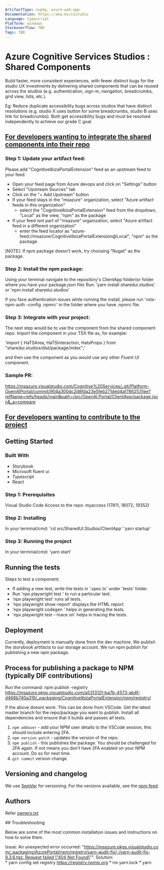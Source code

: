 ```yaml
---
ArtifactType: nupkg, azure-web-app  
Documentation: https://aka.ms/csstudio   
Language: typescript  
Platform: windows  
Stackoverflow: TBD  
Tags: TBD  
---
```


# Azure Cognitive Services Studios : Shared Components

Build faster, more consistent experiences, with fewer distinct bugs for the studio UX investments by delivering shared components that can be reused across the studios (e.g. authentication, sign-in, navigation, breadcrumbs, grid view, lists, etc.).​

Eg: Reduce duplicate accessibility bugs across studios that have distinct resolutions (e.g. studio X uses button for some breadcrumbs, studio B uses link for breadcrumbs). Both get accessibility bugs and must be resolved independently to achieve our grade C goal.

## <u>For developers wanting to integrate the shared components into their repo</u>

### Step 1: Update your artifact feed:
Please add "CognitiveIbizaPortalExtension" feed as an upstream feed to your feed. 
- Open your feed page from Azure devops and click on "Settings" button
- Select "Upstream Sources" tab
- Click on the "+ Add Upstream" button
- If your feed stays in the "msazure" organization, select "Azure artifact feeds in this organization"
    - select the "CognitiveIbizaPortalExtension" feed from the dropdown, "Local" as the view, "npm" as the package
- If your feed isnt part of "msazure" organization, select "Azure artifact feed in a different organization"
    - enter the feed locator as "azure-feed://msazure/CognitiveIbizaPortalExtension@Local", "npm" as the package

[NOTE]: If npm package doesn't work, try choosing "Nuget" as the package.

### Step 2: Install the npm package:
Using your terminal navigate to the repository's ClientApp folder(or folder where you have your package.json file)
Run: 'yarn install sharedui.studios' or 'npm install sharedui.studios'

If you face authentication issues while running the install, please run 'vsts-npm-auth -config .npmrc' in the folder where you have .npmrc file.

### Step 3: Integrate with your project: 
The next step would be to use the component from the shared component repo. 
Import the component in your TSX file as, for example: 

'import { HaTSArea, HaTSInteraction, HatsProps } from "sharedui.studios/dist/package/index";'

and then use the component as you would use any other Fluent UI component. 

### Sample PR: 
https://msazure.visualstudio.com/Cognitive%20Services/_git/Platform-OpenAIPortal/commit/904a300dc2d8fda23e5feb271ded4af7862531ee?refName=refs/heads/main&path=/src/OpenAI.Portal/ClientApp/package.json&_a=compare


## <u>For developers wanting to contribute to the project</u> 

## Getting Started

### Built With

- Storybook
- Microsoft fluent ui
- Typescript
- React

### Step 1: Prerequisites

Visual Studio Code
Access to the repo: myaccess (17811, 18072, 19352)

### Step 2: Installing
In your terminal/cmd: 
'cd src/SharedUI.Studios/ClientApp'
'yarn startup'

### Step 3: Running the project
In your terminal/cmd:
'yarn start'


## Running the tests

Steps to test a component:

* If adding a new test, write the tests in '<component-name>.spec.ts' under 'tests' folder.
* Run 'npx playwright test <test-name>' to run a particular test.
* 'npx playwright test' runs all tests.
* 'npx playwright show-report' displays the HTML report.
* 'npx playwright codegen <URL>' helps in generating the tests.
* 'npx playwright test --trace on' helps in tracing the tests.

## Deployment

Currently, deployment is manually done from the dev machine. 
We publish the storybook artifacts to our storage account.
We run npm publish for publishing a new npm package.

## Process for publishing a package to NPM (typically DIF contributions)
Run the command: 
npm publish -registry https://msazure.pkgs.visualstudio.com/a531312f-ba7b-4573-ab4f-d468b740a319/_packaging/CognitiveIbizaPortalExtension/npm/registry/

If the above doesnt work: This can be done from VSCode. Get the latest master branch for the repo/package you want to publish. Install all dependencies and ensure that it builds and passes all tests.
1. `npm adduser` - add your NPM user details to the VSCode session, this should include entering 2FA.
2. `npm version patch` - updates the version of the repo.
3. `npm publish` - this publishes the package. You should be challenged for 2FA again. If not means you don't have 2FA enabled on your NPM account. Do so for next time.
4. `git commit` version change.

## Versioning and changelog

We use [SemVer](http://semver.org/) for versioning. For the versions available, see the [npm feed](https://msazure.visualstudio.com/Cognitive%20Services/_artifacts/feed/CognitiveIbizaPortalExtension/Npm/sharedui.studios/versions).


## Authors

Refer [owners.txt](https://msazure.visualstudio.com/Cognitive%20Services/_git/Cognitive-Services-Shared-UI-Components?path=/owners.txt)

## Troubleshooting

Below are some of the most common installation issues and instructions on how to solve them.

Issue: An unexpected error occurred: "https://msazure.pkgs.visualstudio.com/_packaging/AzurePortal/npm/registry/yarn-audit-fix/-/yarn-audit-fix-9.3.6.tgz: Request failed \"404 Not Found\"".
Solution: 
* yarn config set registry https://registry.npmjs.org
* rm yarn.lock
* yarn
